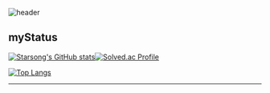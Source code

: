 ![header](https://capsule-render.vercel.app/api?type=waving&height=500&theme=dark&color=007FFF&text=welcome%20to%20starsong%20github!&fontColor=333333&fontSize=46&animation=twinkling)

## myStatus
[![Starsong's GitHub stats](https://github-readme-stats.vercel.app/api?username=kami1152)](https://github.com/anuraghazra/github-readme-stats)[![Solved.ac Profile](http://mazassumnida.wtf/api/v2/generate_badge?boj=kami1152)](https://solved.ac/kami1152/)
  
[![Top Langs](https://github-readme-stats.vercel.app/api/top-langs/?username=kami1152&layout=compact)](https://github.com/anuraghazra/github-readme-stats)

---



